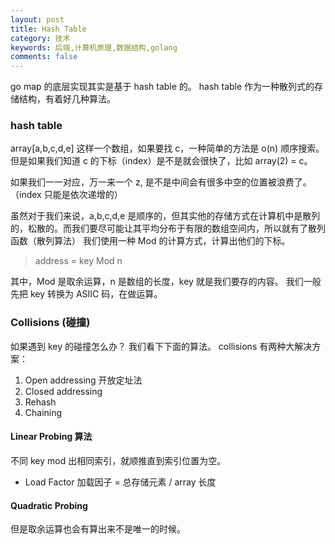 ```yaml
---
layout: post
title: Hash Table
category: 技术
keywords: 后端,计算机原理,数据结构,golang
comments: false
---
```


go map 的底层实现其实是基于 hash table 的。
hash table 作为一种散列式的存储结构，有着好几种算法。

### hash table
array[a,b,c,d,e]
这样一个数组，如果要找 c，一种简单的方法是 o(n) 顺序搜索。
但是如果我们知道 c 的下标（index）是不是就会很快了，比如 array(2) = c。

如果我们一一对应，万一来一个 z, 是不是中间会有很多中空的位置被浪费了。
（index 只能是依次递增的）

虽然对于我们来说，a,b,c,d,e 是顺序的，但其实他的存储方式在计算机中是散列的，松散的。而我们要尽可能让其平均分布于有限的数组空间内，所以就有了散列函数（散列算法）
我们使用一种 Mod 的计算方式，计算出他们的下标。

> address = key Mod n

其中，Mod 是取余运算，n 是数组的长度，key 就是我们要存的内容。
我们一般先把 key 转换为 ASIIC 码，在做运算。

### Collisions (碰撞)

如果遇到 key 的碰撞怎么办？
我们看下下面的算法。
collisions 有两种大解决方案：
1. Open addressing 开放定址法
2. Closed addressing 
3. Rehash
4. Chaining

#### Linear Probing 算法
不同 key mod 出相同索引，就顺推直到索引位置为空。

- Load Factor 加载因子 = 总存储元素 / array 长度

#### Quadratic Probing




但是取余运算也会有算出来不是唯一的时候。
